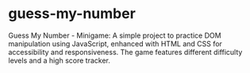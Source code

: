 # guess-my-number
Guess My Number - Minigame: A simple project to practice DOM manipulation using JavaScript, enhanced with HTML and CSS for accessibility and responsiveness. The game features different difficulty levels and a high score tracker.
